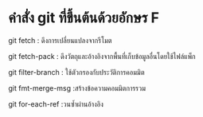 # คำสั่ง git ที่ขึ้นต้นด้วยอักษร F
git fetch : ดึงการเปลี่ยนแปลงจากรีโมต

git fetch-pack : ดึงวัตถุและอ้างอิงจากพื้นที่เก็บข้อมูลอื่นโดยใช้ไฟล์แพ็ก

git filter-branch : ใช้ตัวกรองกับประวัติการคอมมิต

git fmt-merge-msg :สร้างข้อความคอมมิตการรวม

git for-each-ref :วนซ้ำผ่านอ้างอิง
